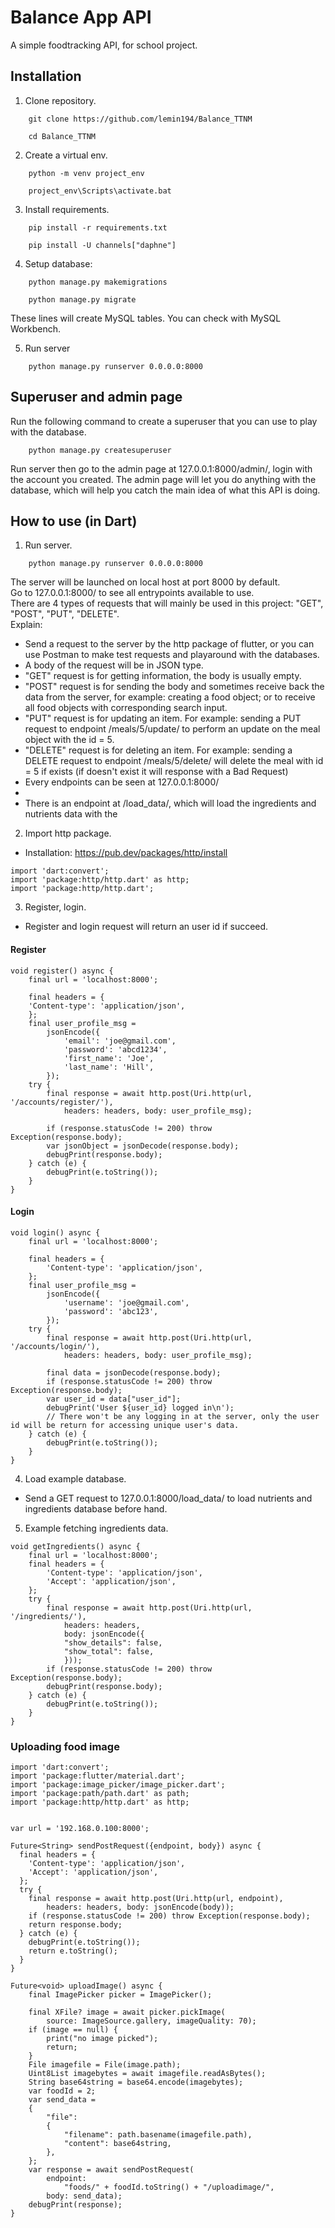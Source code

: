 
# Balance App API

A simple foodtracking API, for school project.


## Installation

1. Clone repository.
```
    git clone https://github.com/lemin194/Balance_TTNM
```
```
    cd Balance_TTNM
```
2. Create a virtual env.

```
    python -m venv project_env
```
```
    project_env\Scripts\activate.bat
```
3. Install requirements.

```
    pip install -r requirements.txt
```
```
    pip install -U channels["daphne"]
```
4. Setup database:
```
    python manage.py makemigrations
```
```
    python manage.py migrate
```
These lines will create MySQL tables. You can check with MySQL Workbench.

5. Run server
```
    python manage.py runserver 0.0.0.0:8000
```
## Superuser and admin page
Run the following command to create a superuser that you can use to play with the database.
```
    python manage.py createsuperuser
```
Run server then go to the admin page at 127.0.0.1:8000/admin/, login with the account you created.
The admin page will let you do anything with the database, which will help you catch the main idea of what this API is doing.

## How to use (in Dart)
1. Run server.
```
    python manage.py runserver 0.0.0.0:8000
```
The server will be launched on local host at port 8000 by default.\
Go to 127.0.0.1:8000/ to see all entrypoints available to use.\
There are 4 types of requests that will mainly be used in this project: "GET", "POST", "PUT", "DELETE".\
Explain:
* Send a request to the server by the http package of flutter, or you can use Postman to make test requests and playaround with the databases.
* A body of the request will be in JSON type.
* "GET" request is for getting information, the body is usually empty.
* "POST" request is for sending the body and sometimes receive back the data from the server, for example: creating a food object; or to receive all food objects with corresponding search input.
* "PUT" request is for updating an item. For example: sending a PUT request to endpoint /meals/5/update/ to perform an update on the meal object with the id = 5.
* "DELETE" request is for deleting an item. For example: sending a DELETE request to endpoint /meals/5/delete/ will delete the meal with id = 5 if exists (if doesn't exist it will response with a Bad Request)
* Every endpoints can be seen at 127.0.0.1:8000/
*
* There is an endpoint at /load_data/, which will load the ingredients and nutrients data with the 

    
2. Import http package.
* Installation: https://pub.dev/packages/http/install
```
import 'dart:convert';
import 'package:http/http.dart' as http;
import 'package:http/http.dart';
```

3. Register, login.
* Register and login request will return an user id if succeed.
#### Register
```
void register() async {
    final url = 'localhost:8000';

    final headers = {
    'Content-type': 'application/json',
    };
    final user_profile_msg =
        jsonEncode({
            'email': 'joe@gmail.com', 
            'password': 'abcd1234',
            'first_name': 'Joe',
            'last_name': 'Hill',
        });
    try {
        final response = await http.post(Uri.http(url, '/accounts/register/'),
            headers: headers, body: user_profile_msg);

        if (response.statusCode != 200) throw Exception(response.body);
        var jsonObject = jsonDecode(response.body);
        debugPrint(response.body);
    } catch (e) {
        debugPrint(e.toString());
    }
}
```

#### Login
```
void login() async {
    final url = 'localhost:8000';

    final headers = {
        'Content-type': 'application/json',
    };
    final user_profile_msg =
        jsonEncode({
            'username': 'joe@gmail.com', 
            'password': 'abc123',
        });
    try {
        final response = await http.post(Uri.http(url, '/accounts/login/'),
            headers: headers, body: user_profile_msg);

        final data = jsonDecode(response.body);
        if (response.statusCode != 200) throw Exception(response.body);
        var user_id = data["user_id"];
        debugPrint('User ${user_id} logged in\n');
        // There won't be any logging in at the server, only the user id will be return for accessing unique user's data.
    } catch (e) {
        debugPrint(e.toString());
    }
}
```

4. Load example database.

* Send a GET request to 127.0.0.1:8000/load_data/ to load nutrients and ingredients database before hand.

5. Example fetching ingredients data.
```
void getIngredients() async {
    final url = 'localhost:8000';
    final headers = {
        'Content-type': 'application/json',
        'Accept': 'application/json',
    };
    try {
        final response = await http.post(Uri.http(url, '/ingredients/'),
            headers: headers,
            body: jsonEncode({
            "show_details": false,
            "show_total": false,
            }));
        if (response.statusCode != 200) throw Exception(response.body);
        debugPrint(response.body);
    } catch (e) {
        debugPrint(e.toString());
    }
}
```
### Uploading food image

```
import 'dart:convert';
import 'package:flutter/material.dart';
import 'package:image_picker/image_picker.dart';
import 'package:path/path.dart' as path;
import 'package:http/http.dart' as http;


var url = '192.168.0.100:8000';

Future<String> sendPostRequest({endpoint, body}) async {
  final headers = {
    'Content-type': 'application/json',
    'Accept': 'application/json',
  };
  try {
    final response = await http.post(Uri.http(url, endpoint),
        headers: headers, body: jsonEncode(body));
    if (response.statusCode != 200) throw Exception(response.body);
    return response.body;
  } catch (e) {
    debugPrint(e.toString());
    return e.toString();
  }
}

Future<void> uploadImage() async {
    final ImagePicker picker = ImagePicker();

    final XFile? image = await picker.pickImage(
        source: ImageSource.gallery, imageQuality: 70);
    if (image == null) {
        print("no image picked");
        return;
    }
    File imagefile = File(image.path);
    Uint8List imagebytes = await imagefile.readAsBytes();
    String base64string = base64.encode(imagebytes);
    var foodId = 2;
    var send_data = 
    {
        "file": 
        {
            "filename": path.basename(imagefile.path),
            "content": base64string,
        },
    };
    var response = await sendPostRequest(
        endpoint:
            "foods/" + foodId.toString() + "/uploadimage/",
        body: send_data);
    debugPrint(response);
}
```
